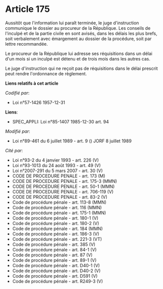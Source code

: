 # Article 175

Aussitôt que l'information lui paraît terminée, le juge d'instruction communique le dossier au procureur de la République.
Les conseils de l'inculpé et de la partie civile en sont avisés, dans les délais les plus brefs, soit verbalement avec
émargement au dossier de la procédure, soit par lettre recommandée.

Le procureur de la République lui adresse ses réquisitions dans un délai d'un mois si un inculpé est détenu et de trois mois
dans les autres cas.

Le juge d'instruction qui ne reçoit pas de réquisitions dans le délai prescrit peut rendre l'ordonnance de règlement.

**Liens relatifs à cet article**

_Codifié par_:

  - Loi n°57-1426 1957-12-31

**Liens**:

  - SPEC_APPLI: Loi n°85-1407 1985-12-30 art. 94

_Modifié par_:

  - Loi n°89-461 du 6 juillet 1989 - art. 9 () JORF 8 juillet 1989

_Cité par_:

  - Loi n°93-2 du 4 janvier 1993 - art. 226 (V)
  - Loi n°93-1013 du 24 août 1993 - art. 49 (V)
  - Loi n°2007-291 du 5 mars 2007 - art. 30 (V)
  - CODE DE PROCEDURE PENALE - art. 173 (M)
  - CODE DE PROCEDURE PENALE - art. 175-3 (MMN)
  - CODE DE PROCEDURE PENALE - art. 50-1 (MMN)
  - CODE DE PROCEDURE PENALE - art. 706-119 (V)
  - CODE DE PROCEDURE PENALE - art. 83-2 (V)
  - Code de procédure pénale - art. 113-8 (MMN)
  - Code de procédure pénale - art. 116 (MMN)
  - Code de procédure pénale - art. 175-1 (MMN)
  - Code de procédure pénale - art. 180-1 (V)
  - Code de procédure pénale - art. 180-2 (V)
  - Code de procédure pénale - art. 184 (MMN)
  - Code de procédure pénale - art. 186-3 (V)
  - Code de procédure pénale - art. 221-3 (VT)
  - Code de procédure pénale - art. 385 (V)
  - Code de procédure pénale - art. 84-1 (V)
  - Code de procédure pénale - art. 87 (V)
  - Code de procédure pénale - art. 89-1 (V)
  - Code de procédure pénale - art. D40-1 (V)
  - Code de procédure pénale - art. D40-2 (V)
  - Code de procédure pénale - art. D591 (V)
  - Code de procédure pénale - art. R249-3 (V)

